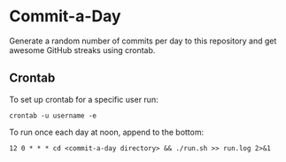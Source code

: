 # Commit-a-Day
Generate a random number of commits per day to this repository and get awesome GitHub streaks using crontab.

## Crontab
To set up crontab for a specific user run:
```
crontab -u username -e
```
To run once each day at noon, append to the bottom:
```
12 0 * * * cd <commit-a-day directory> && ./run.sh >> run.log 2>&1
```
